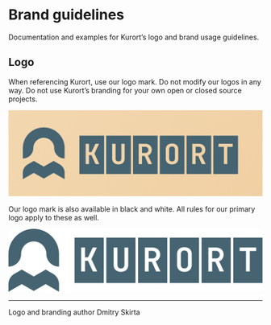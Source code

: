 # Brand guidelines

Documentation and examples for Kurort’s logo and brand usage guidelines.

## Logo

When referencing Kurort, use our logo mark. Do not modify our logos in any way. Do not use Kurort’s branding for your own open or closed source projects.


![Example Logo](https://github.com/kurort/brand/raw/main/example.png)


Our logo mark is also available in black and white. All rules for our primary logo apply to these as well.

![White Logo](https://github.com/kurort/brand/blob/main/kurort.svg)


-----
Logo and branding author Dmitry Skirta
